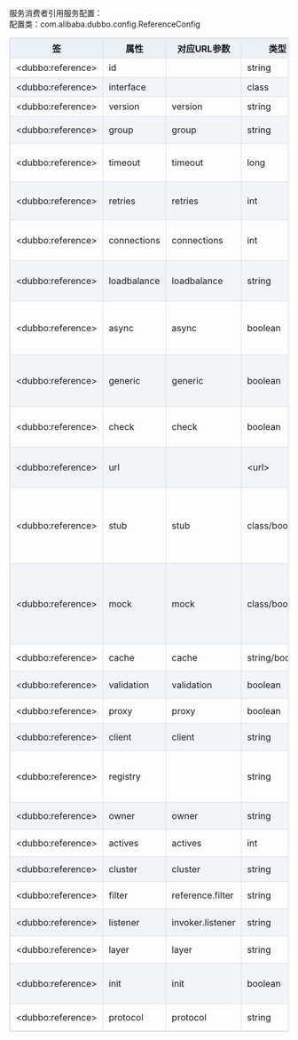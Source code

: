 <style>
table {
  width: 100%;
  max-width: 65em;
  border: 1px solid #dedede;
  margin: 15px auto;
  border-collapse: collapse;
  empty-cells: show;
}
table th,
table td {
  height: 35px;
  border: 1px solid #dedede;
  padding: 0 10px;
}
table th {
  font-weight: bold;
  text-align: center !important;
  background: rgba(158,188,226,0.2);
  white-space: nowrap;
}
table tbody tr:nth-child(2n) {
  background: rgba(158,188,226,0.12);
}
table td:nth-child(1) {
  white-space: nowrap;
}
table tr:hover {
  background: #efefef;
}
.table-area {
  overflow: auto;
}
</style>

<script type="text/javascript">
[].slice.call(document.querySelectorAll('table')).forEach(function(el){
    var wrapper = document.createElement('div');
    wrapper.className = 'table-area';
    el.parentNode.insertBefore(wrapper, el);
    el.parentNode.removeChild(el);
    wrapper.appendChild(el);
})
</script>

服务消费者引用服务配置：  
配置类：com.alibaba.dubbo.config.ReferenceConfig

|签 | 属性 | 对应URL参数 | 类型 | 是否必填 | 缺省值 | 作用 | 描述 | 兼容性|
| -------- |---------|---------|---------|---------|---------|---------|---------|---------|
| &lt;dubbo:reference&gt; | id |   | string | 必填 |   | 配置关联 | 服务引用BeanId | 1.0.0以上版本|
| &lt;dubbo:reference&gt; | interface |   | class | 必填 |   | 服务发现 | 服务接口名 | 1.0.0以上版本|
| &lt;dubbo:reference&gt; | version | version | string | 可选 |   | 服务发现 | 服务版本，与服务提供者的版本一致 | 1.0.0以上版本|
| &lt;dubbo:reference&gt; | group | group | string | 可选 |   | 服务发现 | 服务分组，当一个接口有多个实现，可以用分组区分，必需和服务提供方一致 | 1.0.7以上版本|
| &lt;dubbo:reference&gt; | timeout | timeout | long | 可选 | 缺省使用 &lt;dubbo:consumer&gt;的timeout | 性能调优 | 服务方法调用超时时间(毫秒) | 1.0.5以上版本|
| &lt;dubbo:reference&gt; | retries | retries | int | 可选 | 缺省使用 &lt;dubbo:consumer&gt;的retries | 性能调优 | 远程服务调用重试次数，不包括第一次调用，不需要重试请设为0 | 2.0.0以上版本|
| &lt;dubbo:reference&gt; | connections | connections | int | 可选 | 缺省使用 &lt;dubbo:consumer&gt;的connections | 性能调优 | 对每个提供者的最大连接数，rmi、http、hessian等短连接协议表示限制连接数，dubbo等长连接协表示建立的长连接个数 | 2.0.0以上版本|
| &lt;dubbo:reference&gt; | loadbalance | loadbalance | string | 可选 | 缺省使用 &lt;dubbo:consumer&gt;的loadbalance | 性能调优 | 负载均衡策略，可选值：random,roundrobin,leastactive，分别表示：随机，轮循，最少活跃调用 | 2.0.0以上版本|
| &lt;dubbo:reference&gt; | async | async | boolean | 可选 | 缺省使用|&lt;dubbo:consumer&gt;的async | 性能调优 | 是否异步执行，不可靠异步，只是忽略返回值，不阻塞执行线程 | 2.0.0以上版本|
|&lt;dubbo:reference&gt; | generic | generic | boolean | 可选 | 缺省使用|&lt;dubbo:consumer&gt;的generic | 服务治理 | 是否缺省泛化接口，如果为泛化接口，将返回GenericService | 2.0.0以上版本|
|&lt;dubbo:reference&gt; | check | check | boolean | 可选 | 缺省使用|&lt;dubbo:consumer&gt;的check | 服务治理 | 启动时检查提供者是否存在，true报错，false忽略 | 2.0.0以上版本|
|&lt;dubbo:reference&gt; | url | |&lt;url&gt; | string | 可选 |   | 服务治理 | 点对点直连服务提供者地址，将绕过注册中心 | 1.0.6以上版本|
|&lt;dubbo:reference&gt; | stub | stub | class/boolean | 可选 |   | 服务治理 | 服务接口客户端本地代理类名，用于在客户端执行本地逻辑，如本地缓存等，该本地代理类的构造函数必须允许传入远程代理对象，构造函数如：public XxxServiceLocal(XxxService xxxService) | 2.0.0以上版本|
|&lt;dubbo:reference&gt; | mock | mock | class/boolean | 可选 |   | 服务治理 | 服务接口调用失败Mock实现类名，该Mock类必须有一个无参构造函数，与Local的区别在于，Local总是被执行，而Mock只在出现非业务异常(比如超时，网络异常等)时执行，Local在远程调用之前执行，Mock在远程调用后执行。 | Dubbo1.0.13及其以上版本支持|
|&lt;dubbo:reference&gt; | cache | cache | string/boolean | 可选 |   | 服务治理 | 以调用参数为key，缓存返回结果，可选：lru, threadlocal, jcache等 | Dubbo2.1.0及其以上版本支持|
|&lt;dubbo:reference&gt; | validation | validation | boolean | 可选 |   | 服务治理 | 是否启用JSR303标准注解验证，如果启用，将对方法参数上的注解进行校验 | Dubbo2.1.0及其以上版本支持|
|&lt;dubbo:reference&gt; | proxy | proxy | boolean | 可选 | javassist | 性能调优 | 选择动态代理实现策略，可选：javassist, jdk | 2.0.2以上版本|
|&lt;dubbo:reference&gt; | client | client | string | 可选 |   | 性能调优 | 客户端传输类型设置，如Dubbo协议的netty或mina。 | Dubbo2.0.0以上版本支持|
|&lt;dubbo:reference&gt; | registry |   | string | 可选 | 缺省将从所有注册中心获服务列表后合并结果 | 配置关联 | 从指定注册中心注册获取服务列表，在多个注册中心时使用，值为|&lt;dubbo:registry&gt;的id属性，多个注册中心ID用逗号分隔 | 2.0.0以上版本|
|&lt;dubbo:reference&gt; | owner | owner | string | 可选 |   | 服务治理 | 调用服务负责人，用于服务治理，请填写负责人公司邮箱前缀 | 2.0.5以上版本|
|&lt;dubbo:reference&gt; | actives | actives | int | 可选 | 0 | 性能调优 | 每服务消费者每服务每方法最大并发调用数 | 2.0.5以上版本|
|&lt;dubbo:reference&gt; | cluster | cluster | string | 可选 | failover | 性能调优 | 集群方式，可选：failover/failfast/failsafe/failback/forking | 2.0.5以上版本|
|&lt;dubbo:reference&gt; | filter | reference.filter | string | 可选 | default | 性能调优 | 服务消费方远程调用过程拦截器名称，多个名称用逗号分隔 | 2.0.5以上版本|
|&lt;dubbo:reference&gt; | listener | invoker.listener | string | 可选 | default | 性能调优 | 服务消费方引用服务监听器名称，多个名称用逗号分隔 | 2.0.5以上版本|
|&lt;dubbo:reference&gt; | layer | layer | string | 可选 |   | 服务治理 | 服务调用者所在的分层。如：biz、dao、intl:web、china:acton。 | 2.0.7以上版本|
|&lt;dubbo:reference&gt; | init | init | boolean | 可选 | false | 性能调优 | 是否在afterPropertiesSet()时饥饿初始化引用，否则等到有人注入或引用该实例时再初始化。 | 2.0.10以上版本|
|&lt;dubbo:reference&gt; | protocol | protocol | string | 可选 |   | 服力治理 | 只调用指定协议的服务提供方，其它协议忽略。 | 2.2.0以上版本|